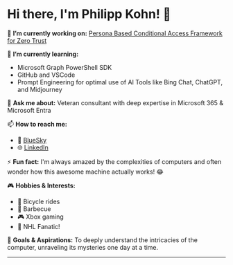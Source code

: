# Hi there, I'm Philipp Kohn! 👋

🔭 **I’m currently working on:** [Persona Based Conditional Access Framework for Zero Trust](https://github.com/philippkohn/ConditionalAccessforZeroTrustResources)

🌱 **I’m currently learning:** 
- Microsoft Graph PowerShell SDK
- GitHub and VSCode 
- Prompt Engineering for optimal use of AI Tools like Bing Chat, ChatGPT, and Midjourney

💬 **Ask me about:** 
Veteran consultant with deep expertise in Microsoft 365 & Microsoft Entra

📫 **How to reach me:**
- 🦋 [BlueSky](https://bsky.app/profile/thecloudcopilot.com)
- 🌐 [LinkedIn](https://www.linkedin.com/in/philippkohn/)

⚡ **Fun fact:** I'm always amazed by the complexities of computers and often wonder how this awesome machine actually works! 😂

🎮 **Hobbies & Interests:** 
- 🚴 Bicycle rides 
- 🍖 Barbecue 
- 🎮 Xbox gaming 
- 🏒 NHL Fanatic!

🚀 **Goals & Aspirations:** To deeply understand the intricacies of the computer, unraveling its mysteries one day at a time.

---
